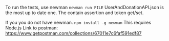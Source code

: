 To run the tests, use newman
`newman run FILE`
UserAndDonationAPI.json is the most up to date one. The contain assertion and token get/set.

If you you do not have newman.
`npm install -g newman`
This requires Node.js
Link to postman: https://www.getpostman.com/collections/67011e7c6faf591edf87